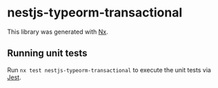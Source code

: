 # nestjs-typeorm-transactional

This library was generated with [Nx](https://nx.dev).

## Running unit tests

Run `nx test nestjs-typeorm-transactional` to execute the unit tests via [Jest](https://jestjs.io).
